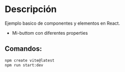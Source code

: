 # Descripción
Ejemplo basico de componentes y elementos en React. 

* Mi-buttom con diferentes properties

## Comandos:
```bash
npm create vite@latest
npm run start:dev
```

